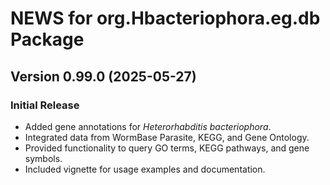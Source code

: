 # NEWS for org.Hbacteriophora.eg.db Package

Version 0.99.0 (2025-05-27)
--------------------------
### Initial Release
- Added gene annotations for *Heterorhabditis bacteriophora*.
- Integrated data from WormBase Parasite, KEGG, and Gene Ontology.
- Provided functionality to query GO terms, KEGG pathways, and gene symbols.
- Included vignette for usage examples and documentation.
